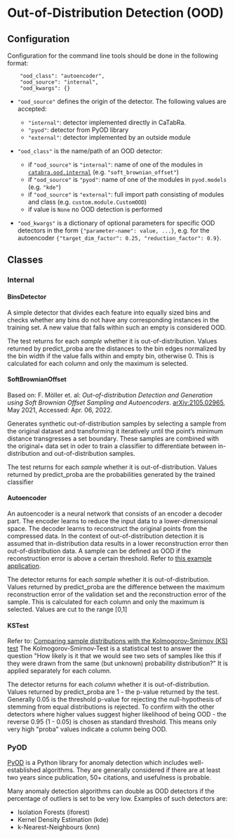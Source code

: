 # Out-of-Distribution Detection (OOD)

## Configuration

Configuration for the command line tools should be done in the following format: 

```text
    "ood_class": "autoencoder",
    "ood_source": "internal",
    "ood_kwargs": {}
```

* `"ood_source"` defines the origin of the detector. The following values are accepted:
    * `"internal"`: detector implemented directly in CaTabRa.
    * `"pyod"`: detector from PyOD library
    * `"external"`: detector implemented by an outside module

* `"ood_class"` is the name/path of an OOD detector:
  * if `"ood_source"` is `"internal"`: name of one of the modules in
    [`catabra.ood.internal`](https://github.com/risc-mi/catabra/tree/main/catabra/ood/internal)
    (e.g. `"soft_brownian_offset"`)
  * if `"ood_source"` is `"pyod"`: name of one of the modules in `pyod.models` (e.g. `"kde"`)
  * if `"ood_source"` is `"external"`: full import path consisting of modules and class (e.g. `custom.module.CustomOOD`)
  * if value is `None` no OOD detection is performed

* `"ood_kwargs"` is a dictionary of optional parameters for specific OOD detectors in the form
  `{"parameter-name": value, ...}`, e.g. for the autoencoder `{"target_dim_factor": 0.25, "reduction_factor": 0.9}`.


## Classes

### Internal 

#### BinsDetector

A simple detector that divides each feature into equally sized bins and checks whether any bins do not have any corresponding
instances in the training set. A new value that falls within such an empty is considered OOD.

The test returns for each *sample* whether it is out-of-distribution.
Values returned by predict_proba are the distances to the bin edges normalized by the bin width if the value falls within
and empty bin, otherwise 0. This is calculated for each column and only the maximum is selected. 

#### SoftBrownianOffset

Based on: F. Möller et. al: *Out-of-distribution Detection and Generation using Soft Brownian Offset Sampling and Autoencoders*.
[arXiv:2105.02965](http://arxiv.org/abs/2105.02965), May 2021, Accessed: Apr. 06, 2022.

Generates synthetic out-of-distribution samples by selecting a sample from the original dataset and transforming it
iteratively until the point’s minimum distance transgresses a set boundary. These samples are combined with the original+
data set in oder to train a classifier to differentiate between in-distribution and out-of-distribution samples.

The test returns for each *sample* whether it is out-of-distribution.
Values returned by predict_proba are the probabilities generated by the trained classifier

#### Autoencoder 

An autoencoder is a neural network that consists of an encoder a decoder part. The encoder learns to reduce the input
data to a lower-dimensional space. The decoder learns to reconstruct the original points from the compressed data.
In the context of out-of-distribution detection it is assumed that in-distribution data results in a lower reconstruction
error then out-of-distribution data. A sample can be defined as OOD if the reconstruction error is above a certain threshold.
Refer to [this example application](https://www.tensorflow.org/tutorials/generative/autoencoder).

The detector returns for each *sample* whether it is out-of-distribution.
Values returned by predict_proba are the difference between the maximum reconstruction error of the validation set and
the reconstruction error of the sample. This is calculated for each column and only the maximum is selected. Values are
cut to the range [0,1]

#### KSTest 

Refer to: [Comparing sample distributions with the Kolmogorov-Smirnov (KS) test](https://towardsdatascience.com/comparing-sample-distributions-with-the-kolmogorov-smirnov-ks-test-a2292ad6fee5)
The Kolmogorov-Smirnov-Test is a statistical test to answer the question "How likely is it that we would see two sets of
samples like this if they were drawn from the same (but unknown) probability distribution?"
It is applied separately for each column.

The detector returns for each *column* whether it is out-of-distribution.
Values returned by predict_proba are 1 - the p-value returned by the test. Generally 0.05 is the threshold p-value for
rejecting the null-hypothesis of stemming from equal distributions is rejected. To confirm with the other detectors where
higher values suggest higher likelihood of being OOD - the reverse 0.95 (1 - 0.05) is chosen as standard threshold. This
means only very high "proba" values indicate a column being OOD.

### PyOD

[PyOD](https://pyod.readthedocs.io/) is a Python library for anomaly detection which includes well-established
algorithms. They are generally considered if there are at least two years since publication, 50+ citations, and usefulness
is probable.

Many anomaly detection algorithms can double as OOD detectors if the percentage of outliers is set to be very low. 
Examples of such detectors are:
* Isolation Forests (iforest)
* Kernel Density Estimation (kde)
* k-Nearest-Neighbours (knn)